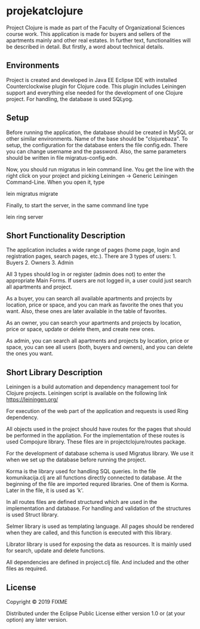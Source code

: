 # projekatclojure

Project Clojure is made as part of the Faculty of Organizational Sciences course work. This application is made
for buyers and sellers of the apartments mainly and other real estates. In further text, functionalities will be described
in detail. But firstly, a word about technical details.

## Environments

Project is created and developed in Java EE Eclipse IDE with installed Counterclockwise plugin for Clojure code.
This plugin includes Leiningen support and everything else needed for the development of one Clojure project.
For handling, the database is used SQLyog.

## Setup

Before running the application, the database should be created in MySQL or other similar environments. Name of the base
should be "clojurebaza". To setup, the configuration for the database enters the file config.edn. There you can
change username and the password. Also, the same parameters should be written in file migratus-config.edn.

Now, you should run migratus in lein command line. You get the line with the right click on your project and picking Leiningen 
-> Generic Leiningen Command-Line. When you open it, type 

lein migratus migrate

Finally, to start the server, in the same command line type

lein ring server

## Short Functionality Description 

The application includes a wide range of pages (home page, login and registration pages, search pages, etc.).
There are 3 types of users: 
	1. Buyers
	2. Owners
	3. Admin

All 3 types should log in or register (admin does not) to enter the appropriate Main Forms. If users are not
logged in, a user could just search all apartments and project.

As a buyer, you can search all available apartments and projects by location, price or space, 
and you can mark as favorite the ones that you want. Also, these ones are later available in the table of favorites.

As an owner, you can search your apartments and projects by location, price or space, update or delete them,
and create new ones.

As admin, you can search all apartments and projects by location, price or space, you can see all users
(both, buyers and owners), and you can delete the ones you want.

## Short Library Description

Leiningen is a build automation and dependency management tool for Clojure projects. Leiningen script is available
on the following link https://leiningen.org/

For execution of the web part of the application and requests is used Ring dependency.

All objects used in the project should have routes for the pages that should be performed in the appliation.
For the implementation of these routes is used Compojure library. These files are in projectclojure/routes package.

For the development of database schema is used Migratus library. We use it when we set up the database before running
the project.

Korma is the library used for handling SQL queries. In the file komunikacija.clj are all functions directly connected
to database. At the beginning of the file are imported requred libraries. One of them is Korma. Later in the file, it is used as 'k'.

In all routes files are defined structured which are used in the implementation and database. For handling and validation
of the structures is used Struct library.

Selmer library is used as templating language. All pages should be rendered when they are called, and this function is executed
with this library.

Librator library is used for exposing the data as resources. It is mainly used for search, update and delete functions. 

All dependencies are defined in project.clj file. And included and the other files as required.

## License

Copyright © 2019 FIXME

Distributed under the Eclipse Public License either version 1.0 or (at
your option) any later version.
